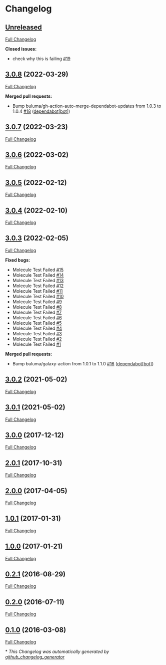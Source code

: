 # Changelog

## [Unreleased](https://github.com/buluma/ansible-role-certbot/tree/HEAD)

[Full Changelog](https://github.com/buluma/ansible-role-certbot/compare/3.0.8...HEAD)

**Closed issues:**

- check why this is failing [\#19](https://github.com/buluma/ansible-role-certbot/issues/19)

## [3.0.8](https://github.com/buluma/ansible-role-certbot/tree/3.0.8) (2022-03-29)

[Full Changelog](https://github.com/buluma/ansible-role-certbot/compare/3.0.7...3.0.8)

**Merged pull requests:**

- Bump buluma/gh-action-auto-merge-dependabot-updates from 1.0.3 to 1.0.4 [\#18](https://github.com/buluma/ansible-role-certbot/pull/18) ([dependabot[bot]](https://github.com/apps/dependabot))

## [3.0.7](https://github.com/buluma/ansible-role-certbot/tree/3.0.7) (2022-03-23)

[Full Changelog](https://github.com/buluma/ansible-role-certbot/compare/3.0.6...3.0.7)

## [3.0.6](https://github.com/buluma/ansible-role-certbot/tree/3.0.6) (2022-03-02)

[Full Changelog](https://github.com/buluma/ansible-role-certbot/compare/3.0.5...3.0.6)

## [3.0.5](https://github.com/buluma/ansible-role-certbot/tree/3.0.5) (2022-02-12)

[Full Changelog](https://github.com/buluma/ansible-role-certbot/compare/3.0.4...3.0.5)

## [3.0.4](https://github.com/buluma/ansible-role-certbot/tree/3.0.4) (2022-02-10)

[Full Changelog](https://github.com/buluma/ansible-role-certbot/compare/3.0.3...3.0.4)

## [3.0.3](https://github.com/buluma/ansible-role-certbot/tree/3.0.3) (2022-02-05)

[Full Changelog](https://github.com/buluma/ansible-role-certbot/compare/3.0.2...3.0.3)

**Fixed bugs:**

- Molecule Test Failed [\#15](https://github.com/buluma/ansible-role-certbot/issues/15)
- Molecule Test Failed [\#14](https://github.com/buluma/ansible-role-certbot/issues/14)
- Molecule Test Failed [\#13](https://github.com/buluma/ansible-role-certbot/issues/13)
- Molecule Test Failed [\#12](https://github.com/buluma/ansible-role-certbot/issues/12)
- Molecule Test Failed [\#11](https://github.com/buluma/ansible-role-certbot/issues/11)
- Molecule Test Failed [\#10](https://github.com/buluma/ansible-role-certbot/issues/10)
- Molecule Test Failed [\#9](https://github.com/buluma/ansible-role-certbot/issues/9)
- Molecule Test Failed [\#8](https://github.com/buluma/ansible-role-certbot/issues/8)
- Molecule Test Failed [\#7](https://github.com/buluma/ansible-role-certbot/issues/7)
- Molecule Test Failed [\#6](https://github.com/buluma/ansible-role-certbot/issues/6)
- Molecule Test Failed [\#5](https://github.com/buluma/ansible-role-certbot/issues/5)
- Molecule Test Failed [\#4](https://github.com/buluma/ansible-role-certbot/issues/4)
- Molecule Test Failed [\#3](https://github.com/buluma/ansible-role-certbot/issues/3)
- Molecule Test Failed [\#2](https://github.com/buluma/ansible-role-certbot/issues/2)
- Molecule Test Failed [\#1](https://github.com/buluma/ansible-role-certbot/issues/1)

**Merged pull requests:**

- Bump buluma/galaxy-action from 1.0.1 to 1.1.0 [\#16](https://github.com/buluma/ansible-role-certbot/pull/16) ([dependabot[bot]](https://github.com/apps/dependabot))

## [3.0.2](https://github.com/buluma/ansible-role-certbot/tree/3.0.2) (2021-05-02)

[Full Changelog](https://github.com/buluma/ansible-role-certbot/compare/3.0.1...3.0.2)

## [3.0.1](https://github.com/buluma/ansible-role-certbot/tree/3.0.1) (2021-05-02)

[Full Changelog](https://github.com/buluma/ansible-role-certbot/compare/3.0.0...3.0.1)

## [3.0.0](https://github.com/buluma/ansible-role-certbot/tree/3.0.0) (2017-12-12)

[Full Changelog](https://github.com/buluma/ansible-role-certbot/compare/2.0.1...3.0.0)

## [2.0.1](https://github.com/buluma/ansible-role-certbot/tree/2.0.1) (2017-10-31)

[Full Changelog](https://github.com/buluma/ansible-role-certbot/compare/2.0.0...2.0.1)

## [2.0.0](https://github.com/buluma/ansible-role-certbot/tree/2.0.0) (2017-04-05)

[Full Changelog](https://github.com/buluma/ansible-role-certbot/compare/1.0.1...2.0.0)

## [1.0.1](https://github.com/buluma/ansible-role-certbot/tree/1.0.1) (2017-01-31)

[Full Changelog](https://github.com/buluma/ansible-role-certbot/compare/1.0.0...1.0.1)

## [1.0.0](https://github.com/buluma/ansible-role-certbot/tree/1.0.0) (2017-01-21)

[Full Changelog](https://github.com/buluma/ansible-role-certbot/compare/0.2.1...1.0.0)

## [0.2.1](https://github.com/buluma/ansible-role-certbot/tree/0.2.1) (2016-08-29)

[Full Changelog](https://github.com/buluma/ansible-role-certbot/compare/0.2.0...0.2.1)

## [0.2.0](https://github.com/buluma/ansible-role-certbot/tree/0.2.0) (2016-07-11)

[Full Changelog](https://github.com/buluma/ansible-role-certbot/compare/0.1.0...0.2.0)

## [0.1.0](https://github.com/buluma/ansible-role-certbot/tree/0.1.0) (2016-03-08)

[Full Changelog](https://github.com/buluma/ansible-role-certbot/compare/8b6c745801e9422c3a8d2046ceb88156573354c4...0.1.0)



\* *This Changelog was automatically generated by [github_changelog_generator](https://github.com/github-changelog-generator/github-changelog-generator)*

